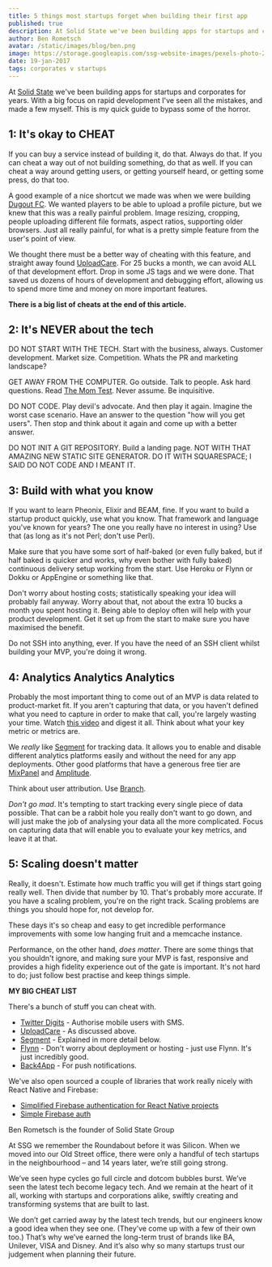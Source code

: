 ```yaml
---
title: 5 things most startups forget when building their first app
published: true
description: At Solid State we've been building apps for startups and corporates for years. With a big focus on rapid development I've seen all the mistakes, and made a few myself.  This is my quick guide to bypass some of the horror.
author: Ben Rometsch
avatar: /static/images/blog/ben.png
image: https://storage.googleapis.com/ssg-website-images/pexels-photo-237911.jpeg
date: 19-jan-2017
tags: corporates v startups
---
```


At [Solid State](https://solidstategroup.com/) we've been building apps for startups and corporates for years. With a big focus on rapid development I've seen all the mistakes, and made a few myself.  This is my quick guide to bypass some of the horror.

## 1: It's okay to CHEAT

If you can buy a service instead of building it, do that. Always do that. If you can cheat a way out of not building something, do that as well. If you can cheat a way around getting users, or getting yourself heard, or getting some press, do that too.

A good example of a nice shortcut we made was when we were building [Dugout FC](https://www.dugoutfc.com). We wanted players to be able to upload a profile picture, but we knew that this was a really painful problem. Image resizing, cropping, people uploading different file formats, aspect ratios, supporting older browsers. Just all really painful, for what is a pretty simple feature from the user's point of view.

We thought there must be a better way of cheating with this feature, and straight away found [UploadCare](https://uploadcare.com/). For 25 bucks a month, we can avoid ALL of that development effort. Drop in some JS tags and we were done. That saved us dozens of hours of development and debugging effort, allowing us to spend more time and money on more important features.

**There is a big list of cheats at the end of this article.**



## 2: It's NEVER about the tech

DO NOT START WITH THE TECH. Start with the business, always. Customer development. Market size. Competition. Whats the PR and marketing landscape?

GET AWAY FROM THE COMPUTER. Go outside. Talk to people. Ask hard questions. Read [The Mom Test](https://www.amazon.co.uk/Mom-Test-customers-business-everyone/dp/1492180742?tag=httprobfitcom-21). Never assume. Be inquisitive.

DO NOT CODE. Play devil's advocate. And then play it again. Imagine the worst case scenario. Have an answer to the question "how will you get users". Then stop and think about it again and come up with a better answer.

DO NOT INIT A GIT REPOSITORY. Build a landing page. NOT WITH THAT AMAZING NEW STATIC SITE GENERATOR. DO IT WITH SQUARESPACE; I SAID DO NOT CODE AND I MEANT IT.



## 3: Build with what you know

If you want to learn Pheonix, Elixir and BEAM, fine. If you want to build a startup product quickly, use what you know. That framework and language you've known for years? The one you really have no interest in using? Use that (as long as it's not Perl; don't use Perl).

Make sure that you have some sort of half-baked (or even fully baked, but if half baked is quicker and works, why even bother with fully baked) continuous delivery setup working from the start. Use Heroku or Flynn or Dokku or AppEngine or something like that.

Don't worry about hosting costs; statistically speaking your idea will probably fail anyway. Worry about that, not about the extra 10 bucks a month you spent hosting it. Being able to deploy often will help with your product development. Get it set up from the start to make sure you have maximised the benefit.

Do not SSH into anything, ever. If you have the need of an SSH client whilst building your MVP, you're doing it wrong.



## 4: Analytics Analytics Analytics

Probably the most important thing to come out of an MVP is data related to product-market fit. If you aren't capturing that data, or you haven't defined what you need to capture in order to make that call, you're largely wasting your time. Watch [this video](https://www.youtube.com/watch?v=n_yHZ_vKjno) and digest it all. Think about what your key metric or metrics are.

We *really* like [Segment](https://segment.com/) for tracking data. It allows you to enable and disable different analytics platforms easily and without the need for any app deployments. Other good platforms that have a generous free tier are [MixPanel](https://mixpanel.com/) and [Amplitude](https://amplitude.com/).

Think about user attribution. Use [Branch](https://branch.io/).

*Don't go mad*. It's tempting to start tracking every single piece of data possible. That can be a rabbit hole you really don't want to go down, and will just make the job of analysing your data all the more complicated. Focus on capturing data that will enable you to evaluate your key metrics, and leave it at that.



## 5: Scaling doesn't matter

Really, it doesn't. Estimate how much traffic you will get if things start going really well. Then divide that number by 10. That's probably more accurate. If you have a scaling problem, you're on the right track. Scaling problems are things you should hope for, not develop for.

These days it's so cheap and easy to get incredible performance improvements with some low hanging fruit and a memcache instance.

Performance, on the other hand, *does matter*. There are some things that you shouldn't ignore, and making sure your MVP is fast, responsive and provides a high fidelity experience out of the gate is important. It's not hard to do; just follow best practise and keep things simple.



**MY BIG CHEAT LIST**

There's a bunch of stuff you can cheat with.

- [Twitter Digits](https://get.digits.com/) - Authorise mobile users with SMS.
- [UploadCare](https://uploadcare.com/) - As discussed above.
- [Segment](https://segment.com/) - Explained in more detail below.
- [Flynn](https://flynn.io/) - Don't worry about deployment or hosting - just use Flynn. It's just incredibly good.
- [Back4App](https://www.back4app.com/) - For push notifications.

We've also open sourced a couple of libraries that work really nicely with React Native and Firebase:

- [Simplified Firebase authentication for React Native projects](https://github.com/SolidStateGroup/react-native-firebase-auth)
- [Simple Firebase auth](https://github.com/SolidStateGroup/simple-firebase-auth)



Ben Rometsch is the founder of Solid State Group

At SSG we remember the Roundabout before it was Silicon. When we moved into our Old Street office, there were only a handful of tech startups in the neighbourhood – and 14 years later, we’re still going strong.

We’ve seen hype cycles go full circle and dotcom bubbles burst. We’ve seen the latest tech become legacy tech. And we remain at the heart of it all, working with startups and corporations alike, swiftly creating and transforming systems that are built to last.

We don’t get carried away by the latest tech trends, but our engineers know a good idea when they see one. (They’ve come up with a few of their own too.) That’s why we’ve earned the long-term trust of brands like BA, Unilever, VISA and Disney. And it’s also why so many startups trust our judgement when planning their future.
